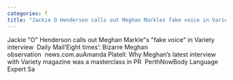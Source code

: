 ```yaml
---
categories: f
title: "Jackie O Henderson calls out Meghan Markles fake voice in Variety interview  Daily Mail"
---
```

Jackie "O" Henderson calls out Meghan Markle"s "fake voice" in Variety interview&nbsp;&nbsp;Daily Mail‘Eight times’: Bizarre Meghan observation&nbsp;&nbsp;news.com.auAmanda Platell: Why Meghan’s latest interview with Variety magazine was a masterclass in PR&nbsp;&nbsp;PerthNowBody Language Expert Sa